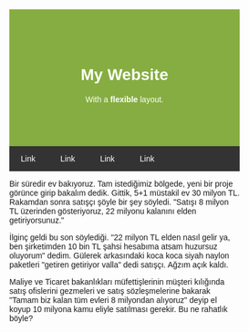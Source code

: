 <title>Page Title</title>
<meta charset="UTF-8">
<meta name="viewport" content="width=device-width, initial-scale=1">

<style>

* {
  box-sizing: border-box;
}

body {
  font-family: Arial;
  margin: 0;
}

.header {
  padding: 60px;
  text-align: center;
  background: #86AD41;
  color: white;
}

.navbar {
  display: flex;
  background-color: #333;
}

.navbar a {
  color: white;
  padding: 14px 20px;
  text-decoration: none;
  text-align: center;
}

.navbar a:hover {
  background-color: #ddd;
  color: black;
}

.row {  
  display: flex;
  flex-wrap: wrap;
}

.side {
  flex: 30%;
  background-color: #f1f1f1;
  padding: 20px;
}

.main {
  flex: 70%;
  background-color: white;
  padding: 20px;
}

.fakeimg {
  background-color: #aaa;
  width: 100%;
  padding: 20px;
}

.footer {
  padding: 20px;
  text-align: center;
  background: #ddd;
}

@media (max-width: 700px) {
  .row {
    flex-direction: column-reverse;
  }
  .navbar {
    flex-direction: row;
   }
}
</style>

<div class="header">

# My Website

With a **flexible** layout.

</div>

<!-- Navigation Bar -->
<div class="navbar">

[Link](#)
[Link](#) 
[Link](#) 
[Link](#) 

</div>

<main>


Bir süredir ev bakıyoruz. Tam istediğimiz bölgede, yeni bir proje görünce girip bakalım dedik. Gittik, 5+1 müstakil ev 30 milyon TL. Rakamdan sonra satışçı şöyle bir şey söyledi. "Satışı 8 milyon TL üzerinden gösteriyoruz, 22 milyonu kalanını elden getiriyorsunuz."

<!-- https://twitter.com/i/status//1634630666875723781 -->

İlginç geldi bu son söylediği. "22 milyon TL elden nasıl gelir ya, ben şirketimden 10 bin TL şahsi hesabıma atsam huzursuz oluyorum" dedim. Gülerek arkasındaki koca koca siyah naylon paketleri "getiren getiriyor valla" dedi satışçı. Ağzım açık kaldı.

<!-- https://twitter.com/i/status//1634630668620636162 -->

Maliye ve Ticaret bakanlıkları müfettişlerinin müşteri kılığında satış ofislerini gezmeleri ve satış sözleşmelerine bakarak "Tamam biz kalan tüm evleri 8 milyondan alıyoruz" deyip el koyup 10 milyona kamu eliyle satılması gerekir. Bu ne rahatlık böyle?

</main>

